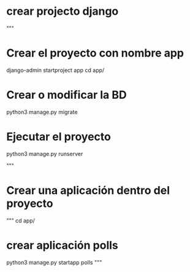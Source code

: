 # crear projecto django

"""
# Crear el proyecto con nombre app
django-admin startproject app
cd app/
# Crear o modificar la BD
python3 manage.py migrate
# Ejecutar el proyecto
python3 manage.py runserver

"""

# Crear una aplicación dentro del proyecto
"""
cd app/
# crear aplicación polls
python3 manage.py startapp polls
"""